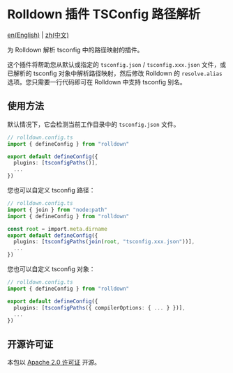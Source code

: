 # Rolldown 插件 TSConfig 路径解析

[en(English)](./README.md) |
[zh(中文)](./README_zh.md)

为 Rolldown 解析 tsconfig 中的路径映射的插件。

这个插件将帮助您从默认或指定的 `tsconfig.json` / `tsconfig.xxx.json`
文件，或已解析的 tsconfig 对象中解析路径映射，然后修改 Rolldown 的
`resolve.alias` 选项。您只需要一行代码即可在 Rolldown 中支持 tsconfig 别名。

## 使用方法

默认情况下，它会检测当前工作目录中的 `tsconfig.json` 文件。

```ts
// rolldown.config.ts
import { defineConfig } from "rolldown"

export default defineConfig({
  plugins: [tsconfigPaths()],
  ...
})
```

您也可以自定义 tsconfig 路径：

```ts
// rolldown.config.ts
import { join } from "node:path"
import { defineConfig } from "rolldown"

const root = import.meta.dirname
export default defineConfig({
  plugins: [tsconfigPaths(join(root, "tsconfig.xxx.json"))],
  ...
})
```

您也可以自定义 tsconfig 对象：

```ts
// rolldown.config.ts
import { defineConfig } from "rolldown"

export default defineConfig({
  plugins: [tsconfigPaths({ compilerOptions: { ... } })],
  ...
})
```

## 开源许可证

本包以 [Apache 2.0 许可证](./LICENSE) 开源。
